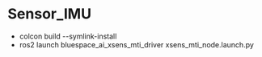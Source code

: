 # Sensor_IMU
- colcon build --symlink-install
- ros2 launch bluespace_ai_xsens_mti_driver xsens_mti_node.launch.py
